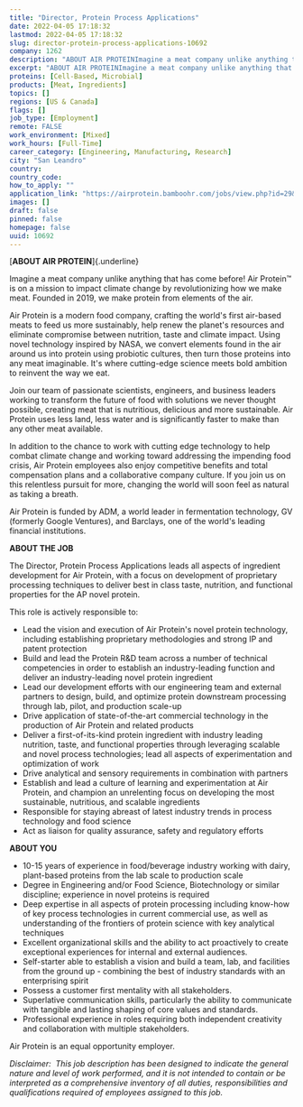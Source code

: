 ```yaml
---
title: "Director, Protein Process Applications"
date: 2022-04-05 17:18:32
lastmod: 2022-04-05 17:18:32
slug: director-protein-process-applications-10692
company: 1262
description: "ABOUT AIR PROTEINImagine a meat company unlike anything that has come before! Air Protein™ is on a mission to impact climate change by revolutionizing how we make meat. Founded in 2019, we make protein from elements of the air."
excerpt: "ABOUT AIR PROTEINImagine a meat company unlike anything that has come before! Air Protein™ is on a mission to impact climate change by revolutionizing how we make meat. Founded in 2019, we make protein from elements of the air."
proteins: [Cell-Based, Microbial]
products: [Meat, Ingredients]
topics: []
regions: [US & Canada]
flags: []
job_type: [Employment]
remote: FALSE
work_environment: [Mixed]
work_hours: [Full-Time]
career_category: [Engineering, Manufacturing, Research]
city: "San Leandro"
country: 
country_code: 
how_to_apply: ""
application_link: "https://airprotein.bamboohr.com/jobs/view.php?id=29&source=aWQ9MzE%3D"
images: []
draft: false
pinned: false
homepage: false
uuid: 10692
---
```

[**ABOUT AIR PROTEIN**]{.underline}

Imagine a meat company unlike anything that has come before! Air
Protein™ is on a mission to impact climate change by revolutionizing how
we make meat. Founded in 2019, we make protein from elements of the air.

Air Protein is a modern food company, crafting the world's first
air-based meats to feed us more sustainably, help renew the planet's
resources and eliminate compromise between nutrition, taste and climate
impact. Using novel technology inspired by NASA, we convert elements
found in the air around us into protein using probiotic cultures, then
turn those proteins into any meat imaginable. It's where cutting-edge
science meets bold ambition to reinvent the way we eat.

Join our team of passionate scientists, engineers, and business leaders
working to transform the future of food with solutions we never thought
possible, creating meat that is nutritious, delicious and more
sustainable. Air Protein uses less land, less water and is significantly
faster to make than any other meat available.

In addition to the chance to work with cutting edge technology to help
combat climate change and working toward addressing the impending food
crisis, Air Protein employees also enjoy competitive benefits and total
compensation plans and a collaborative company culture. If you join us
on this relentless pursuit for more, changing the world will soon feel
as natural as taking a breath.

Air Protein is funded by ADM, a world leader in fermentation technology,
GV (formerly Google Ventures), and Barclays, one of the world's leading
financial institutions.

**ABOUT THE JOB**

The Director, Protein Process Applications leads all aspects of
ingredient development for Air Protein, with a focus on development of
proprietary processing techniques to deliver best in class taste,
nutrition, and functional properties for the AP novel protein.  

This role is actively responsible to:

-   Lead the vision and execution of Air Protein's novel protein
    technology, including establishing proprietary methodologies and
    strong IP and patent protection 
-   Build and lead the Protein R&D team across a number of technical
    competencies in order to establish an industry-leading function and
    deliver an industry-leading novel protein ingredient
-   Lead our development efforts with our engineering team and external
    partners to design, build, and optimize protein downstream
    processing through lab, pilot, and production scale-up
-   Drive application of state-of-the-art commercial technology in the
    production of Air Protein and related products
-   Deliver a first-of-its-kind protein ingredient with industry leading
    nutrition, taste, and functional properties through leveraging
    scalable and novel process technologies; lead all aspects of
    experimentation and optimization of work 
-   Drive analytical and sensory requirements in combination with
    partners  
-   Establish and lead a culture of learning and experimentation at Air
    Protein, and champion an unrelenting focus on developing the most
    sustainable, nutritious, and scalable ingredients 
-   Responsible for staying abreast of latest industry trends in process
    technology and food science
-   Act as liaison for quality assurance, safety and regulatory efforts 

**ABOUT YOU**

-   10-15 years of experience in food/beverage industry working with
    dairy, plant-based proteins from the lab scale to production scale
-   Degree in Engineering and/or Food Science, Biotechnology or similar
    discipline; experience in novel proteins is required
-   Deep expertise in all aspects of protein processing including
    know-how of key process technologies in current commercial use, as
    well as understanding of the frontiers of protein science with key
    analytical techniques
-   Excellent organizational skills and the ability to act proactively
    to create exceptional experiences for internal and external
    audiences.
-   Self-starter able to establish a vision and build a team, lab, and
    facilities from the ground up - combining the best of industry
    standards with an enterprising spirit
-   Possess a customer first mentality with all stakeholders.
-   Superlative communication skills, particularly the ability to
    communicate with tangible and lasting shaping of core values and
    standards.  
-   Professional experience in roles requiring both independent
    creativity and collaboration with multiple stakeholders.

Air Protein is an equal opportunity employer.

*Disclaimer:  This job description has been designed to indicate the
general nature and level of work performed, and it is not intended to
contain or be interpreted as a comprehensive inventory of all duties,
responsibilities and qualifications required of employees assigned to
this job.*
